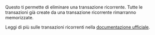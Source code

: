 Questo ti permette di eliminare una transazione ricorrente. Tutte le transazioni già create da una transazione ricorrente rimarranno memorizzate.

Leggi di più sulle transazioni ricorrenti nella [documentazione ufficiale](https://firefly-iii.readthedocs.io/en/latest/advanced/recurring.html).
